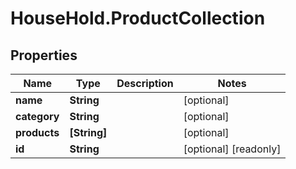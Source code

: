 # HouseHold.ProductCollection

## Properties

Name | Type | Description | Notes
------------ | ------------- | ------------- | -------------
**name** | **String** |  | [optional] 
**category** | **String** |  | [optional] 
**products** | **[String]** |  | [optional] 
**id** | **String** |  | [optional] [readonly] 


